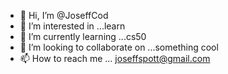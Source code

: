 - 👋 Hi, I’m @JoseffCod
- 👀 I’m interested in ...learn 
- 🌱 I’m currently learning ...cs50
- 💞️ I’m looking to collaborate on ...something cool 
- 📫 How to reach me ... joseffspott@gmail.com

<!---
JoseffCod/JoseffCod is a ✨ special ✨ repository because its `README.md` (this file) appears on your GitHub profile.
You can click the Preview link to take a look at your changes.
--->
